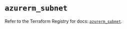 # `azurerm_subnet`

Refer to the Terraform Registry for docs: [`azurerm_subnet`](https://registry.terraform.io/providers/hashicorp/azurerm/3.90.0/docs/resources/subnet).
